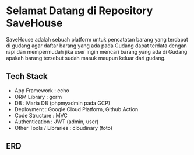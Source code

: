 # Selamat Datang di Repository SaveHouse
  SaveHouse adalah sebuah platform untuk pencatatan barang yang terdapat di gudang agar daftar barang yang ada pada  Gudang dapat terdata dengan rapi dan mempermudah jika user ingin mencari barang yang ada di Gudang apakah barang tersebut sudah masuk maupun keluar dari gudang.

## Tech Stack
- App Framework : echo
- ORM Library : gorm
- DB : Maria DB (phpmyadmin pada GCP)
- Deployment : Google Cloud Platform, Github Action
- Code Structure : MVC
- Authentication : JWT (admin, user)
- Other Tools / Libraries : cloudinary (foto)

## ERD
